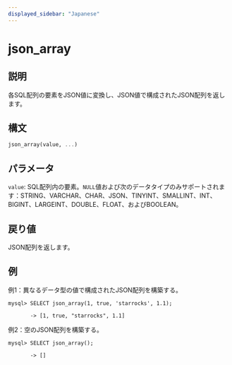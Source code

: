 ```yaml
---
displayed_sidebar: "Japanese"
---
```


# json_array

## 説明

各SQL配列の要素をJSON値に変換し、JSON値で構成されたJSON配列を返します。

## 構文

```Haskell
json_array(value, ...)
```

## パラメータ

`value`: SQL配列内の要素。`NULL`値および次のデータタイプのみサポートされます：STRING、VARCHAR、CHAR、JSON、TINYINT、SMALLINT、INT、BIGINT、LARGEINT、DOUBLE、FLOAT、およびBOOLEAN。

## 戻り値

JSON配列を返します。

## 例

例1：異なるデータ型の値で構成されたJSON配列を構築する。

```plaintext
mysql> SELECT json_array(1, true, 'starrocks', 1.1);

       -> [1, true, "starrocks", 1.1]
```

例2：空のJSON配列を構築する。

```plaintext
mysql> SELECT json_array();

       -> []
```